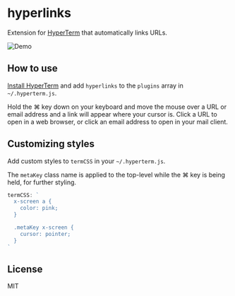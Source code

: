 # hyperlinks

Extension for [HyperTerm](https://hyperterm.org) that automatically links URLs.

![Demo](https://cloud.githubusercontent.com/assets/775227/16933009/4fd309a0-4d85-11e6-99b5-720185f4b7d8.gif)

## How to use

[Install HyperTerm](https://hyperterm.org/#installation) and add `hyperlinks` to
the `plugins` array in `~/.hyperterm.js`.

Hold the ⌘ key down on your keyboard and move the mouse over a URL or email
address and a link will appear where your cursor is. Click a URL to open in
a web browser, or click an email address to open in your mail client.

## Customizing styles

Add custom styles to `termCSS` in your `~/.hyperterm.js`.

The `metaKey` class name is applied to the top-level while the ⌘ key is being
held, for further styling.

```js
termCSS: `
  x-screen a {
    color: pink;
  }

  .metaKey x-screen {
    cursor: pointer;
  }
`
```

## License

MIT
